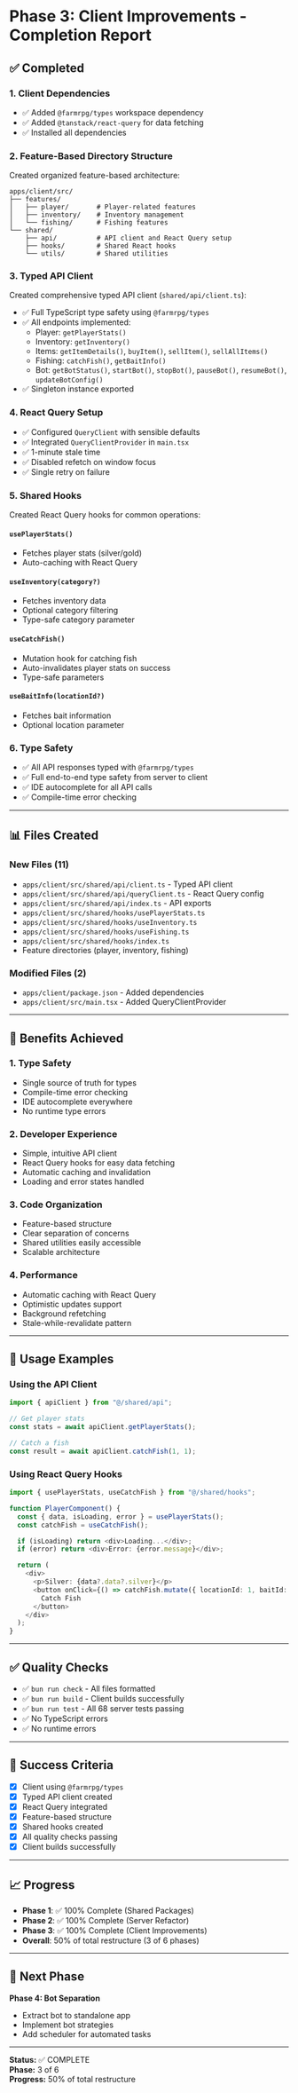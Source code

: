 # Phase 3: Client Improvements - Completion Report

## ✅ Completed

### 1. Client Dependencies
- ✅ Added `@farmrpg/types` workspace dependency
- ✅ Added `@tanstack/react-query` for data fetching
- ✅ Installed all dependencies

### 2. Feature-Based Directory Structure
Created organized feature-based architecture:

```
apps/client/src/
├── features/
│   ├── player/       # Player-related features
│   ├── inventory/    # Inventory management
│   └── fishing/      # Fishing features
└── shared/
    ├── api/          # API client and React Query setup
    ├── hooks/        # Shared React hooks
    └── utils/        # Shared utilities
```

### 3. Typed API Client
Created comprehensive typed API client (`shared/api/client.ts`):
- ✅ Full TypeScript type safety using `@farmrpg/types`
- ✅ All endpoints implemented:
  - Player: `getPlayerStats()`
  - Inventory: `getInventory()`
  - Items: `getItemDetails()`, `buyItem()`, `sellItem()`, `sellAllItems()`
  - Fishing: `catchFish()`, `getBaitInfo()`
  - Bot: `getBotStatus()`, `startBot()`, `stopBot()`, `pauseBot()`, `resumeBot()`, `updateBotConfig()`
- ✅ Singleton instance exported

### 4. React Query Setup
- ✅ Configured `QueryClient` with sensible defaults
- ✅ Integrated `QueryClientProvider` in `main.tsx`
- ✅ 1-minute stale time
- ✅ Disabled refetch on window focus
- ✅ Single retry on failure

### 5. Shared Hooks
Created React Query hooks for common operations:

#### `usePlayerStats()`
- Fetches player stats (silver/gold)
- Auto-caching with React Query

#### `useInventory(category?)`
- Fetches inventory data
- Optional category filtering
- Type-safe category parameter

#### `useCatchFish()`
- Mutation hook for catching fish
- Auto-invalidates player stats on success
- Type-safe parameters

#### `useBaitInfo(locationId?)`
- Fetches bait information
- Optional location parameter

### 6. Type Safety
- ✅ All API responses typed with `@farmrpg/types`
- ✅ Full end-to-end type safety from server to client
- ✅ IDE autocomplete for all API calls
- ✅ Compile-time error checking

---

## 📊 Files Created

### New Files (11)
- `apps/client/src/shared/api/client.ts` - Typed API client
- `apps/client/src/shared/api/queryClient.ts` - React Query config
- `apps/client/src/shared/api/index.ts` - API exports
- `apps/client/src/shared/hooks/usePlayerStats.ts`
- `apps/client/src/shared/hooks/useInventory.ts`
- `apps/client/src/shared/hooks/useFishing.ts`
- `apps/client/src/shared/hooks/index.ts`
- Feature directories (player, inventory, fishing)

### Modified Files (2)
- `apps/client/package.json` - Added dependencies
- `apps/client/src/main.tsx` - Added QueryClientProvider

---

## 🎁 Benefits Achieved

### 1. Type Safety
- Single source of truth for types
- Compile-time error checking
- IDE autocomplete everywhere
- No runtime type errors

### 2. Developer Experience
- Simple, intuitive API client
- React Query hooks for easy data fetching
- Automatic caching and invalidation
- Loading and error states handled

### 3. Code Organization
- Feature-based structure
- Clear separation of concerns
- Shared utilities easily accessible
- Scalable architecture

### 4. Performance
- Automatic caching with React Query
- Optimistic updates support
- Background refetching
- Stale-while-revalidate pattern

---

## 📝 Usage Examples

### Using the API Client
```typescript
import { apiClient } from "@/shared/api";

// Get player stats
const stats = await apiClient.getPlayerStats();

// Catch a fish
const result = await apiClient.catchFish(1, 1);
```

### Using React Query Hooks
```typescript
import { usePlayerStats, useCatchFish } from "@/shared/hooks";

function PlayerComponent() {
  const { data, isLoading, error } = usePlayerStats();
  const catchFish = useCatchFish();

  if (isLoading) return <div>Loading...</div>;
  if (error) return <div>Error: {error.message}</div>;

  return (
    <div>
      <p>Silver: {data?.data?.silver}</p>
      <button onClick={() => catchFish.mutate({ locationId: 1, baitId: 1 })}>
        Catch Fish
      </button>
    </div>
  );
}
```

---

## ✅ Quality Checks

- ✅ `bun run check` - All files formatted
- ✅ `bun run build` - Client builds successfully
- ✅ `bun run test` - All 68 server tests passing
- ✅ No TypeScript errors
- ✅ No runtime errors

---

## 🎯 Success Criteria

- [x] Client using `@farmrpg/types`
- [x] Typed API client created
- [x] React Query integrated
- [x] Feature-based structure
- [x] Shared hooks created
- [x] All quality checks passing
- [x] Client builds successfully

---

## 📈 Progress

- **Phase 1**: ✅ 100% Complete (Shared Packages)
- **Phase 2**: ✅ 100% Complete (Server Refactor)
- **Phase 3**: ✅ 100% Complete (Client Improvements)
- **Overall**: 50% of total restructure (3 of 6 phases)

---

## 🚀 Next Phase

**Phase 4: Bot Separation**
- Extract bot to standalone app
- Implement bot strategies
- Add scheduler for automated tasks

---

**Status:** ✅ COMPLETE  
**Phase:** 3 of 6  
**Progress:** 50% of total restructure
